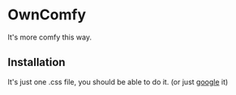 # OwnComfy
It's more comfy this way.
## Installation
It's just one .css file, you should be able to do it. (or just [google](https://gprivate.com/64wey) it)
